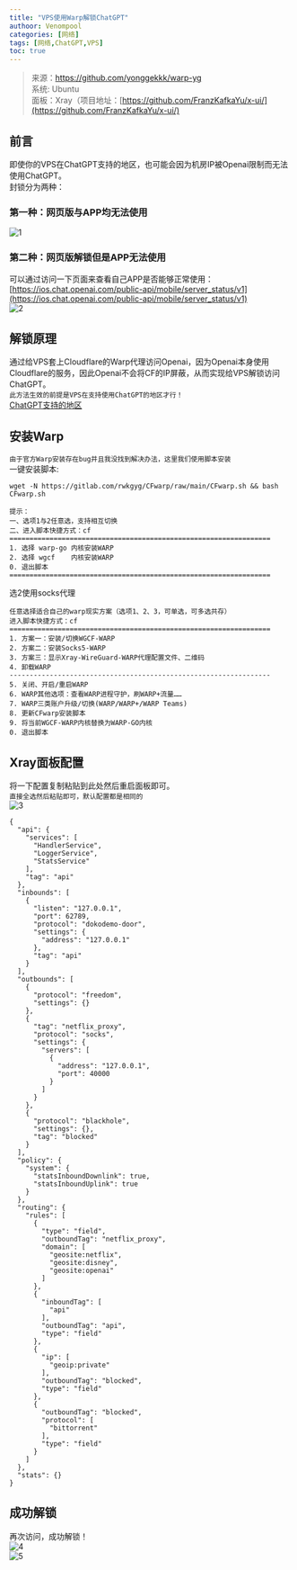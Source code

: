 ```yaml
---
title: "VPS使用Warp解锁ChatGPT"
authoor: Venompool
categories: [网络]
tags: [网络,ChatGPT,VPS]
toc: true
---
```


> 来源：https://github.com/yonggekkk/warp-yg  
> 系统: Ubuntu  
> 面板：Xray（项目地址：[https://github.com/FranzKafkaYu/x-ui/](https://github.com/FranzKafkaYu/x-ui/)  

  
## 前言
即使你的VPS在ChatGPT支持的地区，也可能会因为机房IP被Openai限制而无法使用ChatGPT。  
封锁分为两种：  
### 第一种：网页版与APP均无法使用
![1](https://image.venompool.fun/blog.v.fun/231226/1.png)  
### 第二种：网页版解锁但是APP无法使用
可以通过访问一下页面来查看自己APP是否能够正常使用：[https://ios.chat.openai.com/public-api/mobile/server_status/v1](https://ios.chat.openai.com/public-api/mobile/server_status/v1)  
![2](https://image.venompool.fun/blog.v.fun/231226/2.jpg)  

## 解锁原理
通过给VPS套上Cloudflare的Warp代理访问Openai，因为Openai本身使用Cloudflare的服务，因此Openai不会将CF的IP屏蔽，从而实现给VPS解锁访问ChatGPT。  
`此方法生效的前提是VPS在支持使用ChatGPT的地区才行！`   
[ChatGPT支持的地区](https://platform.openai.com/docs/supported-countries)  
  
## 安装Warp
`由于官方Warp安装存在bug并且我没找到解决办法，这里我们使用脚本安装`  
一键安装脚本:  
```
wget -N https://gitlab.com/rwkgyg/CFwarp/raw/main/CFwarp.sh && bash CFwarp.sh
```  

```
提示：
一、选项1与2任意选，支持相互切换
二、进入脚本快捷方式：cf
=================================================================
1. 选择 warp-go 内核安装WARP
2. 选择 wgcf    内核安装WARP
0. 退出脚本
=================================================================
```
选2使用socks代理
```
任意选择适合自己的warp现实方案（选项1、2、3，可单选，可多选共存）
进入脚本快捷方式：cf
=================================================================
1. 方案一：安装/切换WGCF-WARP
2. 方案二：安装Socks5-WARP
3. 方案三：显示Xray-WireGuard-WARP代理配置文件、二维码
4. 卸载WARP
-----------------------------------------------------------------
5. 关闭、开启/重启WARP
6. WARP其他选项：查看WARP进程守护，刷WARP+流量……
7. WARP三类账户升级/切换(WARP/WARP+/WARP Teams)
8. 更新CFwarp安装脚本
9. 将当前WGCF-WARP内核替换为WARP-GO内核
0. 退出脚本
```  
  
## Xray面板配置
将一下配置复制粘贴到此处然后重启面板即可。  
`直接全选然后粘贴即可，默认配置都是相同的`  
![3](https://image.venompool.fun/blog.v.fun/231226/3.png)
```
{
  "api": {
    "services": [
      "HandlerService",
      "LoggerService",
      "StatsService"
    ],
    "tag": "api"
  },
  "inbounds": [
    {
      "listen": "127.0.0.1",
      "port": 62789,
      "protocol": "dokodemo-door",
      "settings": {
        "address": "127.0.0.1"
      },
      "tag": "api"
    }
  ],
  "outbounds": [
    {
      "protocol": "freedom",
      "settings": {}
    },
    {
      "tag": "netflix_proxy",
      "protocol": "socks",
      "settings": {
        "servers": [
          {
            "address": "127.0.0.1",
            "port": 40000
          }
        ]
      }
    },
    {
      "protocol": "blackhole",
      "settings": {},
      "tag": "blocked"
    }
  ],
  "policy": {
    "system": {
      "statsInboundDownlink": true,
      "statsInboundUplink": true
    }
  },
  "routing": {
    "rules": [
      {
        "type": "field",
        "outboundTag": "netflix_proxy",
        "domain": [
          "geosite:netflix",
          "geosite:disney",
          "geosite:openai"
        ]
      },
      {
        "inboundTag": [
          "api"
        ],
        "outboundTag": "api",
        "type": "field"
      },
      {
        "ip": [
          "geoip:private"
        ],
        "outboundTag": "blocked",
        "type": "field"
      },
      {
        "outboundTag": "blocked",
        "protocol": [
          "bittorrent"
        ],
        "type": "field"
      }
    ]
  },
  "stats": {}
}
```

## 成功解锁
再次访问，成功解锁！  
![4](https://image.venompool.fun/blog.v.fun/231226/4.png)  
![5](https://image.venompool.fun/blog.v.fun/231226/5.jpg)